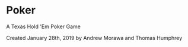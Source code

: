 # Poker
A Texas Hold 'Em Poker Game 

Created January 28th, 2019 by Andrew Morawa and Thomas Humphrey
